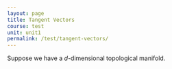 ```yaml
---
layout: page
title: Tangent Vectors
course: test
unit: unit1
permalink: /test/tangent-vectors/
---
```


Suppose we have a $d$-dimensional topological manifold. 


